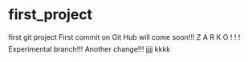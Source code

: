 # first_project
first git project
First commit on Git Hub will come soon!!!
Z A R K O   ! ! !
Experimental branch!!!
Another change!!!
jjjj
kkkk